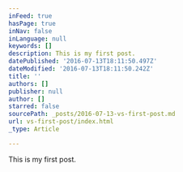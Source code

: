 ```yaml
---
inFeed: true
hasPage: true
inNav: false
inLanguage: null
keywords: []
description: This is my first post.
datePublished: '2016-07-13T18:11:50.497Z'
dateModified: '2016-07-13T18:11:50.242Z'
title: ''
authors: []
publisher: null
author: []
starred: false
sourcePath: _posts/2016-07-13-vs-first-post.md
url: vs-first-post/index.html
_type: Article

---
```

This is my first post.